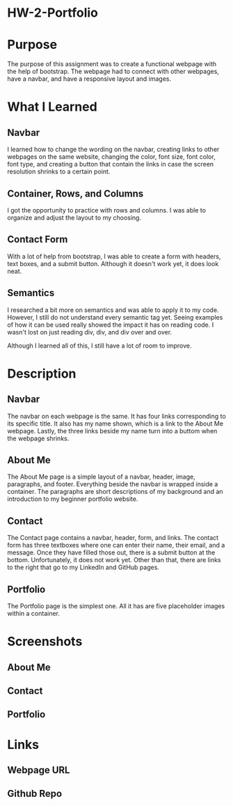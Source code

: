 # HW-2-Portfolio

# Purpose

The purpose of this assignment was to create a functional webpage with the help of bootstrap. The webpage had to connect with other webpages, have a navbar, and have a responsive layout and images.

# What I Learned

## Navbar

I learned how to change the wording on the navbar, creating links to other webpages on the same website, changing the color, font size, font color, font type, and creating a button that contain the links in case the screen resolution shrinks to a certain point.

## Container, Rows, and Columns

I got the opportunity to practice with rows and columns. I was able to organize and adjust the layout to my choosing. 

## Contact Form

With a lot of help from bootstrap, I was able to create a form with headers, text boxes, and a submit button. Although it doesn't work yet, it does look neat. 

## Semantics

I researched a bit more on semantics and was able to apply it to my code. However, I still do not understand every semantic tag yet. Seeing examples of how it can be used really showed the impact it has on reading code. I wasn't lost on just reading div, div, and div over and over.

Although I learned all of this, I still have a lot of room to improve.

# Description

## Navbar

The navbar on each webpage is the same. It has four links corresponding to its specific title. It also has my name shown, which is a link to the About Me webpage. Lastly, the three links beside my name turn into a buttom when the webpage shrinks.

## About Me

The About Me page is a simple layout of a navbar, header, image, paragraphs, and footer. Everything beside the navbar is wrapped inside a container. The paragraphs are short descriptions of my background and an introduction to my beginner portfolio website. 

## Contact

The Contact page contains a navbar, header, form, and links. The contact form has three textboxes where one can enter their name, their email, and a message. Once they have filled those out, there is a submit button at the bottom. Unfortunately, it does not work yet. Other than that, there are links to the right that go to my LinkedIn and GitHub pages. 

## Portfolio

The Portfolio page is the simplest one. All it has are five placeholder images within a container. 

# Screenshots

## About Me

## Contact

## Portfolio

# Links

## Webpage URL

## Github Repo

